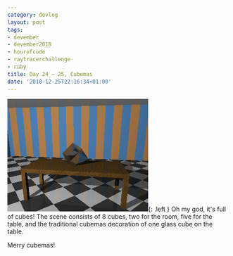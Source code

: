 ```yaml
---
category: devlog
layout: post
tags:
- devember
- devember2018
- hourofcode
- raytracerchallenge
- ruby
title: Day 24 – 25, Cubemas
date: '2018-12-25T22:16:34+01:00'
---
```

![Cubic room](/img/2018/12/cubic-room.png){: .left }
Oh my god, it's full of cubes! The scene consists of 8 cubes, two for the room, five for the table, and the traditional cubemas decoration of one glass cube on the table.

Merry cubemas!
